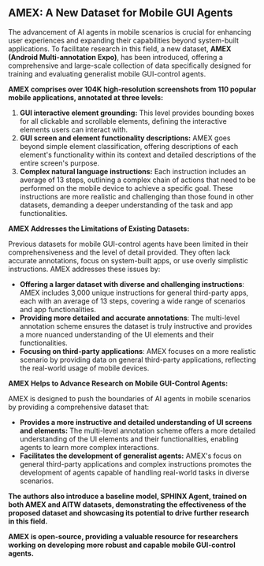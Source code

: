 ## AMEX: A New Dataset for Mobile GUI Agents

The advancement of AI agents in mobile scenarios is crucial for enhancing user experiences and expanding their capabilities beyond system-built applications. To facilitate research in this field, a new dataset, **AMEX (Android Multi-annotation Expo)**, has been introduced, offering a comprehensive and large-scale collection of data specifically designed for training and evaluating generalist mobile GUI-control agents. 

**AMEX comprises over 104K high-resolution screenshots from 110 popular mobile applications, annotated at three levels:**

1. **GUI interactive element grounding:** This level provides bounding boxes for all clickable and scrollable elements, defining the interactive elements users can interact with. 
2. **GUI screen and element functionality descriptions:**  AMEX goes beyond simple element classification, offering descriptions of each element's functionality within its context and detailed descriptions of the entire screen's purpose. 
3. **Complex natural language instructions:** Each instruction includes an average of 13 steps, outlining a complex chain of actions that need to be performed on the mobile device to achieve a specific goal. These instructions are more realistic and challenging than those found in other datasets, demanding a deeper understanding of the task and app functionalities.

**AMEX Addresses the Limitations of Existing Datasets:**

Previous datasets for mobile GUI-control agents have been limited in their comprehensiveness and the level of detail provided. They often lack accurate annotations, focus on system-built apps, or use overly simplistic instructions. AMEX addresses these issues by:

* **Offering a larger dataset with diverse and challenging instructions**: AMEX includes 3,000 unique instructions for general third-party apps, each with an average of 13 steps, covering a wide range of scenarios and app functionalities.
* **Providing more detailed and accurate annotations**: The multi-level annotation scheme ensures the dataset is truly instructive and provides a more nuanced understanding of the UI elements and their functionalities.
* **Focusing on third-party applications**: AMEX focuses on a more realistic scenario by providing data on general third-party applications, reflecting the real-world usage of mobile devices.

**AMEX Helps to Advance Research on Mobile GUI-Control Agents:**

AMEX is designed to push the boundaries of AI agents in mobile scenarios by providing a comprehensive dataset that:

* **Provides a more instructive and detailed understanding of UI screens and elements:** The multi-level annotation scheme offers a more detailed understanding of the UI elements and their functionalities, enabling agents to learn more complex interactions.
* **Facilitates the development of generalist agents:**  AMEX's focus on general third-party applications and complex instructions promotes the development of agents capable of handling real-world tasks in diverse scenarios. 

**The authors also introduce a baseline model, SPHINX Agent, trained on both AMEX and AITW datasets, demonstrating the effectiveness of the proposed dataset and showcasing its potential to drive further research in this field.**

**AMEX is open-source, providing a valuable resource for researchers working on developing more robust and capable mobile GUI-control agents.**
